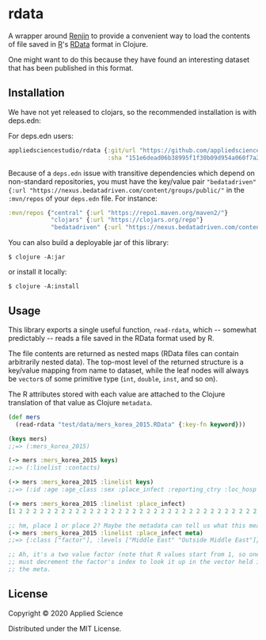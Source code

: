 # rdata

A wrapper around [Renjin](https://www.renjin.org) to provide a
convenient way to load the contents of file saved in
[R](https://www.r-project.org/foundation/)'s
[RData](https://www.loc.gov/preservation/digital/formats/fdd/fdd000470.shtml)
format in Clojure.

One might want to do this because they have found an interesting
dataset that has been published in this format.


## Installation

We have not yet released to clojars, so the recommended installation is with deps.edn:

For deps.edn users:

``` clojure
appliedsciencestudio/rdata {:git/url "https://github.com/appliedsciencestudio/rdata/"
                            :sha "151e6dead06b38995f1f30b09d954a060f7a2a9c"}
```

Because of a `deps.edn` issue with transitive dependencies which
depend on non-standard repositories, you must have the key/value pair
`"bedatadriven" {:url
"https://nexus.bedatadriven.com/content/groups/public/"` in the
`:mvn/repos` of your `deps.edn` file. For instance:

``` clojure
:mvn/repos {"central" {:url "https://repo1.maven.org/maven2/"}
            "clojars" {:url "https://clojars.org/repo"}
            "bedatadriven" {:url "https://nexus.bedatadriven.com/content/groups/public/"}
```

You can also build a deployable jar of this library:

    $ clojure -A:jar

or install it locally:

    $ clojure -A:install


## Usage

This library exports a single useful function, `read-rdata`, which --
somewhat predictably -- reads a file saved in the RData format used by
R.

The file contents are returned as nested maps (RData files can contain
arbitrarily nested data). The top-most level of the returned structure
is a key/value mapping from name to dataset, while the leaf nodes will
always be `vector`s of some primitive type (`int`, `double`, `inst`,
and so on).

The R attributes stored with each value are attached to the Clojure
translation of that value as Clojure `metadata`.

```clojure
(def mers
  (read-rdata "test/data/mers_korea_2015.RData" {:key-fn keyword}))

(keys mers)
;;=> (:mers_korea_2015)

(-> mers :mers_korea_2015 keys)
;;=> (:linelist :contacts)

(-> mers :mers_korea_2015 :linelist keys)
;;=> (:id :age :age_class :sex :place_infect :reporting_ctry :loc_hosp :dt_onset :dt_report :week_report :dt_start_exp :dt_end_exp :dt_diag :outcome :dt_death)

(-> mers :mers_korea_2015 :linelist :place_infect)
[1 2 2 2 2 2 2 2 2 2 2 2 2 2 2 2 2 2 2 2 2 2 2 2 2 2 2 2 2 2 2 2 2 2 2 2 2 2 2 2 2 2 2 2 2 2 2 2 2 2 2 2 2 2 2 2 2 2 2 2 2 2 2 2 2 2 2 2 2 2 2 2 2 2 2 2 2 2 2 2 2 2 2 2 2 2 2 2 2 2 2 2 2 2 2 2 2 2 2 2 2 2 2 2 2 2 2 2 2 2 2 2 2 2 2 2 2 2 2 2 2 2 2 2 2 2 2 2 2 2 2 2 2 2 2 2 2 2 2 2 2 2 2 2 2 2 2 2 2 2 2 2 2 2 2 2 2 2 2 2 2 2]

;; hm, place 1 or place 2? Maybe the metadata can tell us what this means...
(-> mers :mers_korea_2015 :linelist :place_infect meta)
;;=> {:class ["factor"], :levels ["Middle East" "Outside Middle East"]}

;; Ah, it's a two value factor (note that R values start from 1, so one
;; must decrement the factor's index to look it up in the vector held in
;; the meta.
```


## License

Copyright © 2020 Applied Science

Distributed under the MIT License.
